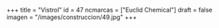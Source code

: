 +++
title = "Vistrol"
id = 47
ncmarcas = ["Euclid Chemical"]
draft = false
imagen = "/images/construccion/49.jpg"
+++

<!--more-->